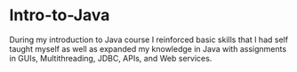 # Intro-to-Java

During my introduction to Java course I reinforced basic skills that I had self taught myself as well as expanded my knowledge in Java with assignments in GUIs, Multithreading, JDBC, APIs, and Web services.
